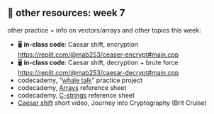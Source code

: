 ## 🤖 other resources: week 7

other practice + info on vectors/arrays and other topics this week:
- 🖥️ **in-class code**: Caesar shift, encryption https://replit.com/@mab253/ceaser-encrypt#main.cpp
- 🖥️ **in-class code**: Caesar shift, decryption + brute force https://replit.com/@mab253/caesar-decrypt#main.cpp
- codecademy, "[whale talk](https://www.codecademy.com/courses/learn-c-plus-plus/projects/cpp-whale-talk)" practice project
- codecademy, [Arrays](https://www.codecademy.com/article/cpp-arrays) reference sheet
- codecademy, [C-strings](https://www.codecademy.com/resources/docs/c/strings) reference sheet
- [Caesar shift](https://www.youtube.com/watch?v=sMOZf4GN3oc&list=PLSQl0a2vh4HA50QhFIirlEZRXG4yjcoGM&) short video, Journey into Cryptography (Brit Cruise)
